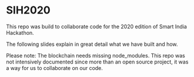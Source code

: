 # SIH2020
This repo was build to collaborate code for the 2020 edition of Smart India Hackathon.

The following slides explain in great detail what we have built and how. 

Please note:
The blockchain needs missing node_modules.
This repo was not intensively documented since more than an open source project, it was a way for us to collaborate on our code.